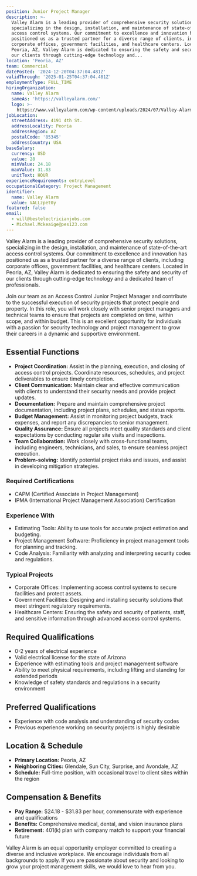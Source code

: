 ```yaml
---
position: Junior Project Manager
description: >-
  Valley Alarm is a leading provider of comprehensive security solutions,
  specializing in the design, installation, and maintenance of state-of-the-art
  access control systems. Our commitment to excellence and innovation has
  positioned us as a trusted partner for a diverse range of clients, including
  corporate offices, government facilities, and healthcare centers. Located in
  Peoria, AZ, Valley Alarm is dedicated to ensuring the safety and security of
  our clients through cutting-edge technology and...
location: 'Peoria, AZ'
team: Commercial
datePosted: '2024-12-20T04:37:04.481Z'
validThrough: '2025-01-25T04:37:04.481Z'
employmentType: FULL_TIME
hiringOrganization:
  name: Valley Alarm
  sameAs: 'https://valleyalarm.com/'
  logo: >-
    https://www.valleyalarm.com/wp-content/uploads/2024/07/Valley-Alarm-Logo-web.png
jobLocation:
  streetAddress: 4191 4th St.
  addressLocality: Peoria
  addressRegion: AZ
  postalCode: '85345'
  addressCountry: USA
baseSalary:
  currency: USD
  value: 28
  minValue: 24.18
  maxValue: 31.83
  unitText: HOUR
experienceRequirements: entryLevel
occupationalCategory: Project Management
identifier:
  name: Valley Alarm
  value: VALLzpet0y
featured: false
email:
  - will@bestelectricianjobs.com
  - Michael.Mckeaige@pes123.com
---
```




Valley Alarm is a leading provider of comprehensive security solutions, specializing in the design, installation, and maintenance of state-of-the-art access control systems. Our commitment to excellence and innovation has positioned us as a trusted partner for a diverse range of clients, including corporate offices, government facilities, and healthcare centers. Located in Peoria, AZ, Valley Alarm is dedicated to ensuring the safety and security of our clients through cutting-edge technology and a dedicated team of professionals.

Join our team as an Access Control Junior Project Manager and contribute to the successful execution of security projects that protect people and property. In this role, you will work closely with senior project managers and technical teams to ensure that projects are completed on time, within scope, and within budget. This is an excellent opportunity for individuals with a passion for security technology and project management to grow their careers in a dynamic and supportive environment.

## Essential Functions

- **Project Coordination:** Assist in the planning, execution, and closing of access control projects. Coordinate resources, schedules, and project deliverables to ensure timely completion.
- **Client Communication:** Maintain clear and effective communication with clients to understand their security needs and provide project updates.
- **Documentation:** Prepare and maintain comprehensive project documentation, including project plans, schedules, and status reports.
- **Budget Management:** Assist in monitoring project budgets, track expenses, and report any discrepancies to senior management.
- **Quality Assurance:** Ensure all projects meet quality standards and client expectations by conducting regular site visits and inspections.
- **Team Collaboration:** Work closely with cross-functional teams, including engineers, technicians, and sales, to ensure seamless project execution.
- **Problem-solving:** Identify potential project risks and issues, and assist in developing mitigation strategies.

### Required Certifications

- CAPM (Certified Associate in Project Management)
- IPMA (International Project Management Association) Certification

### Experience With

- Estimating Tools: Ability to use tools for accurate project estimation and budgeting.
- Project Management Software: Proficiency in project management tools for planning and tracking.
- Code Analysis: Familiarity with analyzing and interpreting security codes and regulations.

### Typical Projects

- Corporate Offices: Implementing access control systems to secure facilities and protect assets.
- Government Facilities: Designing and installing security solutions that meet stringent regulatory requirements.
- Healthcare Centers: Ensuring the safety and security of patients, staff, and sensitive information through advanced access control systems.

## Required Qualifications

- 0-2 years of electrical experience
- Valid electrical license for the state of Arizona
- Experience with estimating tools and project management software
- Ability to meet physical requirements, including lifting and standing for extended periods
- Knowledge of safety standards and regulations in a security environment

## Preferred Qualifications

- Experience with code analysis and understanding of security codes
- Previous experience working on security projects is highly desirable

## Location & Schedule

- **Primary Location:** Peoria, AZ
- **Neighboring Cities:** Glendale, Sun City, Surprise, and Avondale, AZ
- **Schedule:** Full-time position, with occasional travel to client sites within the region

## Compensation & Benefits

- **Pay Range:** $24.18 - $31.83 per hour, commensurate with experience and qualifications
- **Benefits:** Comprehensive medical, dental, and vision insurance plans
- **Retirement:** 401(k) plan with company match to support your financial future

Valley Alarm is an equal opportunity employer committed to creating a diverse and inclusive workplace. We encourage individuals from all backgrounds to apply. If you are passionate about security and looking to grow your project management skills, we would love to hear from you.
